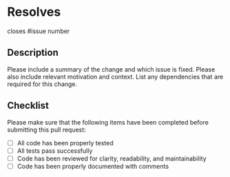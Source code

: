 # Resolves
closes #issue number
## Description

Please include a summary of the change and which issue is fixed. Please also include relevant motivation and context. List any dependencies that are required for this change.

## Checklist

Please make sure that the following items have been completed before submitting this pull request:

- [ ] All code has been properly tested
- [ ] All tests pass successfully
- [ ] Code has been reviewed for clarity, readability, and maintainability
- [ ] Code has been properly documented with comments

